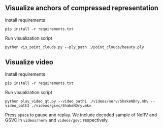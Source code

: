 ## Visualize anchors of compressed representation

Install requirements
```
pip install -r requirements.txt
```

Run visualization script

```
python vis_point_clouds.py --ply_path ./point_clouds/beauty.ply
```


## Visualize video

Install requirements
```
pip install -r requirements.txt
```

Run visualization script

```
python play_video_qt.py --video_path1 ./videos/nerv/ShakeNDry.mkv --video_path2 ./videos/gsvc/ShakeNDry.mkv
```

Press `space` to pause and replay. We include decoded sample of NeRV and GSVC in `videos/nerv` and `videos/gsvc` respectively.
